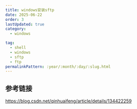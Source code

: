 ```yaml
---
title: windows安装sftp
date: 2025-06-22
order: 3
lastUpdated: true
category:
  - windows

tag:
  - shell
  - windows
  - sftp
  - ftp
permalinkPattern: :year/:month/:day/:slug.html
---
```

## 参考链接
https://blog.csdn.net/qinhuaifeng/article/details/134422259